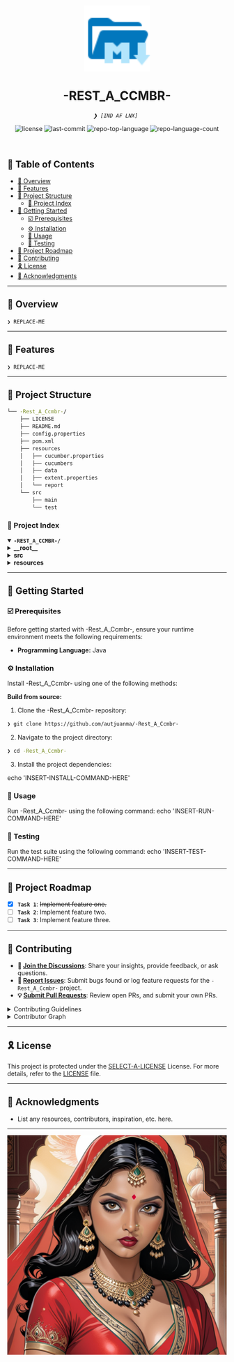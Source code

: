 <p align="center">
    <img src="https://raw.githubusercontent.com/PKief/vscode-material-icon-theme/ec559a9f6bfd399b82bb44393651661b08aaf7ba/icons/folder-markdown-open.svg" align="center" width="30%">
</p>
<p align="center"><h1 align="center">-REST_A_CCMBR-</h1></p>
<p align="center">
	<em><code>❯ [IND AF LNX] </code></em>
</p>
<p align="center">
	<img src="https://img.shields.io/github/license/autjuanma/-Rest_A_Ccmbr-?style=default&logo=opensourceinitiative&logoColor=white&color=12ff00" alt="license">
	<img src="https://img.shields.io/github/last-commit/autjuanma/-Rest_A_Ccmbr-?style=default&logo=git&logoColor=white&color=12ff00" alt="last-commit">
	<img src="https://img.shields.io/github/languages/top/autjuanma/-Rest_A_Ccmbr-?style=default&color=12ff00" alt="repo-top-language">
	<img src="https://img.shields.io/github/languages/count/autjuanma/-Rest_A_Ccmbr-?style=default&color=12ff00" alt="repo-language-count">
</p>
<p align="center"><!-- default option, no dependency badges. -->
</p>
<p align="center">
	<!-- default option, no dependency badges. -->
</p>
<br>


## 🔗 Table of Contents

- [📍 Overview](#-overview)
- [👾 Features](#-features)
- [📁 Project Structure](#-project-structure)
  - [📂 Project Index](#-project-index)
- [🚀 Getting Started](#-getting-started)
  - [☑️ Prerequisites](#-prerequisites)
  - [⚙️ Installation](#-installation)
  - [🤖 Usage](#🤖-usage)
  - [🧪 Testing](#🧪-testing)
- [📌 Project Roadmap](#-project-roadmap)
- [🔰 Contributing](#-contributing)
- [🎗 License](#-license)
- [🙌 Acknowledgments](#-acknowledgments)

---

## 📍 Overview

<code>❯ REPLACE-ME</code>

---

## 👾 Features

<code>❯ REPLACE-ME</code>

---

## 📁 Project Structure

```sh
└── -Rest_A_Ccmbr-/
    ├── LICENSE
    ├── README.md
    ├── config.properties
    ├── pom.xml
    ├── resources
    │   ├── cucumber.properties
    │   ├── cucumbers
    │   ├── data
    │   ├── extent.properties
    │   └── report
    └── src
        ├── main
        └── test
```


### 📂 Project Index
<details open>
	<summary><b><code>-REST_A_CCMBR-/</code></b></summary>
	<details> <!-- __root__ Submodule -->
		<summary><b>__root__</b></summary>
		<blockquote>
			<table>
			</table>
		</blockquote>
	</details>
	<details> <!-- src Submodule -->
		<summary><b>src</b></summary>
		<blockquote>
			<details>
				<summary><b>main</b></summary>
				<blockquote>
					<details>
						<summary><b>java</b></summary>
						<blockquote>
							<details>
								<summary><b>com</b></summary>
								<blockquote>
									<details>
										<summary><b>devaura</b></summary>
										<blockquote>
											<details>
												<summary><b>qa</b></summary>
												<blockquote>
													<details>
														<summary><b>definitions</b></summary>
														<blockquote>
															<table>
															<tr>
																<td><b><a href='https://github.com/autjuanma/-Rest_A_Ccmbr-/blob/master/src/main/java/com/devaura/qa/definitions/CreateBkDefinition.java'>CreateBkDefinition.java</a></b></td>
																<td><code>❯ REPLACE-ME</code></td>
															</tr>
															</table>
														</blockquote>
													</details>
													<details>
														<summary><b>exceptions</b></summary>
														<blockquote>
															<table>
															<tr>
																<td><b><a href='https://github.com/autjuanma/-Rest_A_Ccmbr-/blob/master/src/main/java/com/devaura/qa/exceptions/JsonReaderException.java'>JsonReaderException.java</a></b></td>
																<td><code>❯ REPLACE-ME</code></td>
															</tr>
															</table>
														</blockquote>
													</details>
													<details>
														<summary><b>models</b></summary>
														<blockquote>
															<table>
															<tr>
																<td><b><a href='https://github.com/autjuanma/-Rest_A_Ccmbr-/blob/master/src/main/java/com/devaura/qa/models/BkDetailsDto.java'>BkDetailsDto.java</a></b></td>
																<td><code>❯ REPLACE-ME</code></td>
															</tr>
															<tr>
																<td><b><a href='https://github.com/autjuanma/-Rest_A_Ccmbr-/blob/master/src/main/java/com/devaura/qa/models/BkDTO.java'>BkDTO.java</a></b></td>
																<td><code>❯ REPLACE-ME</code></td>
															</tr>
															<tr>
																<td><b><a href='https://github.com/autjuanma/-Rest_A_Ccmbr-/blob/master/src/main/java/com/devaura/qa/models/BkData.java'>BkData.java</a></b></td>
																<td><code>❯ REPLACE-ME</code></td>
															</tr>
															</table>
														</blockquote>
													</details>
													<details>
														<summary><b>utils</b></summary>
														<blockquote>
															<table>
															<tr>
																<td><b><a href='https://github.com/autjuanma/-Rest_A_Ccmbr-/blob/master/src/main/java/com/devaura/qa/utils/DeserializedResponse.java'>DeserializedResponse.java</a></b></td>
																<td><code>❯ REPLACE-ME</code></td>
															</tr>
															<tr>
																<td><b><a href='https://github.com/autjuanma/-Rest_A_Ccmbr-/blob/master/src/main/java/com/devaura/qa/utils/TestContext.java'>TestContext.java</a></b></td>
																<td><code>❯ REPLACE-ME</code></td>
															</tr>
															<tr>
																<td><b><a href='https://github.com/autjuanma/-Rest_A_Ccmbr-/blob/master/src/main/java/com/devaura/qa/utils/TestListener.java'>TestListener.java</a></b></td>
																<td><code>❯ REPLACE-ME</code></td>
															</tr>
															<tr>
																<td><b><a href='https://github.com/autjuanma/-Rest_A_Ccmbr-/blob/master/src/main/java/com/devaura/qa/utils/RequestResponseInterceptor.java'>RequestResponseInterceptor.java</a></b></td>
																<td><code>❯ REPLACE-ME</code></td>
															</tr>
															<tr>
																<td><b><a href='https://github.com/autjuanma/-Rest_A_Ccmbr-/blob/master/src/main/java/com/devaura/qa/utils/PropertiesFileReader.java'>PropertiesFileReader.java</a></b></td>
																<td><code>❯ REPLACE-ME</code></td>
															</tr>
															<tr>
																<td><b><a href='https://github.com/autjuanma/-Rest_A_Ccmbr-/blob/master/src/main/java/com/devaura/qa/utils/JsonReader.java'>JsonReader.java</a></b></td>
																<td><code>❯ REPLACE-ME</code></td>
															</tr>
															</table>
														</blockquote>
													</details>
												</blockquote>
											</details>
										</blockquote>
									</details>
								</blockquote>
							</details>
						</blockquote>
					</details>
				</blockquote>
			</details>
			<details>
				<summary><b>test</b></summary>
				<blockquote>
					<details>
						<summary><b>java</b></summary>
						<blockquote>
							<details>
								<summary><b>com</b></summary>
								<blockquote>
									<details>
										<summary><b>devaura</b></summary>
										<blockquote>
											<details>
												<summary><b>qa</b></summary>
												<blockquote>
													<details>
														<summary><b>runners</b></summary>
														<blockquote>
															<table>
															<tr>
																<td><b><a href='https://github.com/autjuanma/-Rest_A_Ccmbr-/blob/master/src/test/java/com/devaura/qa/runners/TestRunner.java'>TestRunner.java</a></b></td>
																<td><code>❯ REPLACE-ME</code></td>
															</tr>
															</table>
														</blockquote>
													</details>
												</blockquote>
											</details>
										</blockquote>
									</details>
								</blockquote>
							</details>
						</blockquote>
					</details>
				</blockquote>
			</details>
		</blockquote>
	</details>
	<details> <!-- resources Submodule -->
		<summary><b>resources</b></summary>
		<blockquote>
			<details>
				<summary><b>cucumbers</b></summary>
				<blockquote>
					<table>
					<tr>
						<td><b><a href='https://github.com/autjuanma/-Rest_A_Ccmbr-/blob/master/resources/cucumbers/CreateBooking.feature'>CreateBooking.feature</a></b></td>
						<td><code>❯ REPLACE-ME</code></td>
					</tr>
					</table>
				</blockquote>
			</details>
		</blockquote>
	</details>
</details>

---
## 🚀 Getting Started

### ☑️ Prerequisites

Before getting started with -Rest_A_Ccmbr-, ensure your runtime environment meets the following requirements:

- **Programming Language:** Java


### ⚙️ Installation

Install -Rest_A_Ccmbr- using one of the following methods:

**Build from source:**

1. Clone the -Rest_A_Ccmbr- repository:
```sh
❯ git clone https://github.com/autjuanma/-Rest_A_Ccmbr-
```

2. Navigate to the project directory:
```sh
❯ cd -Rest_A_Ccmbr-
```

3. Install the project dependencies:

echo 'INSERT-INSTALL-COMMAND-HERE'



### 🤖 Usage
Run -Rest_A_Ccmbr- using the following command:
echo 'INSERT-RUN-COMMAND-HERE'

### 🧪 Testing
Run the test suite using the following command:
echo 'INSERT-TEST-COMMAND-HERE'

---
## 📌 Project Roadmap

- [X] **`Task 1`**: <strike>Implement feature one.</strike>
- [ ] **`Task 2`**: Implement feature two.
- [ ] **`Task 3`**: Implement feature three.

---

## 🔰 Contributing

- **💬 [Join the Discussions](https://github.com/autjuanma/-Rest_A_Ccmbr-/discussions)**: Share your insights, provide feedback, or ask questions.
- **🐛 [Report Issues](https://github.com/autjuanma/-Rest_A_Ccmbr-/issues)**: Submit bugs found or log feature requests for the `-Rest_A_Ccmbr-` project.
- **💡 [Submit Pull Requests](https://github.com/autjuanma/-Rest_A_Ccmbr-/blob/main/CONTRIBUTING.md)**: Review open PRs, and submit your own PRs.

<details closed>
<summary>Contributing Guidelines</summary>

1. **Fork the Repository**: Start by forking the project repository to your github account.
2. **Clone Locally**: Clone the forked repository to your local machine using a git client.
   ```sh
   git clone https://github.com/autjuanma/-Rest_A_Ccmbr-
   ```
3. **Create a New Branch**: Always work on a new branch, giving it a descriptive name.
   ```sh
   git checkout -b new-feature-x
   ```
4. **Make Your Changes**: Develop and test your changes locally.
5. **Commit Your Changes**: Commit with a clear message describing your updates.
   ```sh
   git commit -m 'Implemented new feature x.'
   ```
6. **Push to github**: Push the changes to your forked repository.
   ```sh
   git push origin new-feature-x
   ```
7. **Submit a Pull Request**: Create a PR against the original project repository. Clearly describe the changes and their motivations.
8. **Review**: Once your PR is reviewed and approved, it will be merged into the main branch. Congratulations on your contribution!
</details>

<details closed>
<summary>Contributor Graph</summary>
<br>
<p align="left">
   <a href="https://github.com{/autjuanma/-Rest_A_Ccmbr-/}graphs/contributors">
      <img src="https://contrib.rocks/image?repo=autjuanma/-Rest_A_Ccmbr-">
   </a>
</p>
</details>

---

## 🎗 License

This project is protected under the [SELECT-A-LICENSE](https://choosealicense.com/licenses) License. For more details, refer to the [LICENSE](https://choosealicense.com/licenses/) file.

---

## 🙌 Acknowledgments

- List any resources, contributors, inspiration, etc. here.

---

![alt text](https://github.com/autjuanma/-Rest_A_Ccmbr-/blob/master/.manual-report/.inspiration/96545678.png)

